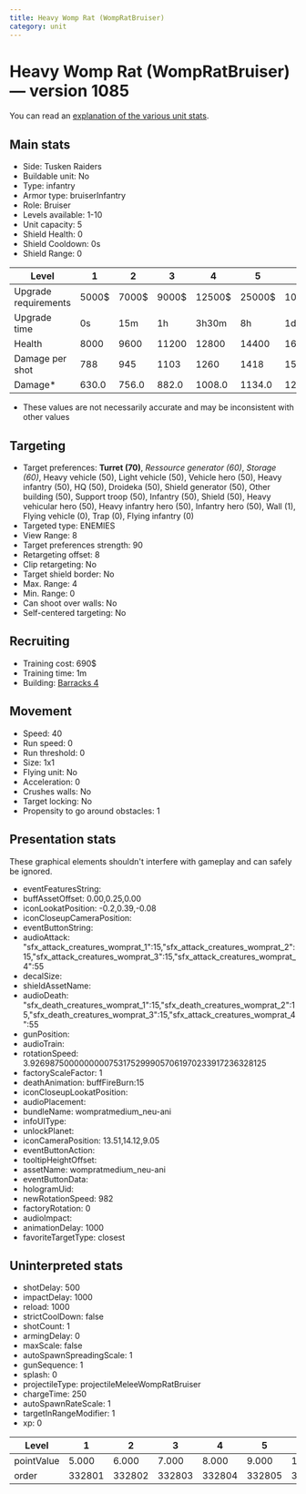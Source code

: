 ```yaml
---
title: Heavy Womp Rat (WompRatBruiser)
category: unit
---
```


# Heavy Womp Rat (WompRatBruiser) — version 1085

You can read an [explanation  of the various unit stats](unitexplained.md).

## Main stats

  * Side: Tusken Raiders
  * Buildable unit: No
  * Type: infantry
  * Armor type: bruiserInfantry
  * Role: Bruiser
  * Levels available: 1-10
  * Unit capacity: 5
  * Shield Health: 0
  * Shield Cooldown: 0s
  * Shield Range: 0

|Level               |1    |2    |3    |4     |5     |6      |7      |8      |9       |10      |
|--------------------|-----|-----|-----|------|------|-------|-------|-------|--------|--------|
|Upgrade requirements|5000$|7000$|9000$|12500$|25000$|100000$|160000$|320000$|1000000$|1750000$|
|Upgrade time        |0s   |15m  |1h   |3h30m |8h    |1d     |2d     |3d12h  |5d      |1w1d    |
|Health              |8000 |9600 |11200|12800 |14400 |16000  |17600  |19200  |20800   |24000   |
|Damage per shot     |788  |945  |1103 |1260  |1418  |1575   |1733   |1890   |2048    |2363    |
|Damage*             |630.0|756.0|882.0|1008.0|1134.0|1260.0 |1386.0 |1512.0 |1638.0  |1890.0  |

* These values are not necessarily accurate and may be inconsistent with other values

## Targeting

  * Target preferences: **Turret (70)**, _Ressource generator (60)_, _Storage (60)_, Heavy vehicle (50), Light vehicle (50), Vehicle hero (50), Heavy infantry (50), HQ (50), Droideka (50), Shield generator (50), Other building (50), Support troop (50), Infantry (50), Shield (50), Heavy vehicular hero (50), Heavy infantry hero (50), Infantry hero (50), Wall (1), Flying vehicle (0), Trap (0), Flying infantry (0)
  * Targeted type: ENEMIES
  * View Range: 8
  * Target preferences strength: 90
  * Retargeting offset: 8
  * Clip retargeting: No
  * Target shield border: No
  * Max. Range: 4
  * Min. Range: 0
  * Can shoot over walls: No
  * Self-centered targeting: No

## Recruiting

  * Training cost: 690$
  * Training time: 1m
  * Building: [Barracks 4](smugglerBarracks.html)

## Movement

  * Speed: 40
  * Run speed: 0
  * Run threshold: 0
  * Size: 1x1
  * Flying unit: No
  * Acceleration: 0
  * Crushes walls: No
  * Target locking: No
  * Propensity to go around obstacles: 1

## Presentation stats

These graphical elements shouldn't interfere with gameplay and can safely be ignored.

  * eventFeaturesString: 
  * buffAssetOffset: 0.00,0.25,0.00
  * iconLookatPosition: -0.2,0.39,-0.08
  * iconCloseupCameraPosition: 
  * eventButtonString: 
  * audioAttack: "sfx_attack_creatures_womprat_1":15,"sfx_attack_creatures_womprat_2":15,"sfx_attack_creatures_womprat_3":15,"sfx_attack_creatures_womprat_4":55
  * decalSize: 
  * shieldAssetName: 
  * audioDeath: "sfx_death_creatures_womprat_1":15,"sfx_death_creatures_womprat_2":15,"sfx_death_creatures_womprat_3":15,"sfx_attack_creatures_womprat_4":55
  * gunPosition: 
  * audioTrain: 
  * rotationSpeed: 3.92698750000000007531752999057061970233917236328125
  * factoryScaleFactor: 1
  * deathAnimation: buffFireBurn:15
  * iconCloseupLookatPosition: 
  * audioPlacement: 
  * bundleName: wompratmedium_neu-ani
  * infoUIType: 
  * unlockPlanet: 
  * iconCameraPosition: 13.51,14.12,9.05
  * eventButtonAction: 
  * tooltipHeightOffset: 
  * assetName: wompratmedium_neu-ani
  * eventButtonData: 
  * hologramUid: 
  * newRotationSpeed: 982
  * factoryRotation: 0
  * audioImpact: 
  * animationDelay: 1000
  * favoriteTargetType: closest

## Uninterpreted stats

  * shotDelay: 500
  * impactDelay: 1000
  * reload: 1000
  * strictCoolDown: false
  * shotCount: 1
  * armingDelay: 0
  * maxScale: false
  * autoSpawnSpreadingScale: 1
  * gunSequence: 1
  * splash: 0
  * projectileType: projectileMeleeWompRatBruiser
  * chargeTime: 250
  * autoSpawnRateScale: 1
  * targetInRangeModifier: 1
  * xp: 0

|Level     |1     |2     |3     |4     |5     |6     |7     |8     |9     |10    |
|----------|------|------|------|------|------|------|------|------|------|------|
|pointValue|5.000 |6.000 |7.000 |8.000 |9.000 |10.000|11.000|12.000|13.000|15.000|
|order     |332801|332802|332803|332804|332805|332806|332807|332808|332809|332810|

